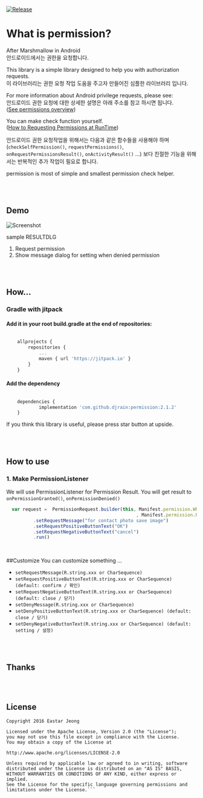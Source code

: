 [![Release](https://jitpack.io/v/djrain/permission.svg)](https://jitpack.io/#djrain/permission)


# What is permission?

After Marshmallow in Android<br/>
안드로이드에서는 권한을 요청합니다.

This library is a simple library designed to help you with authorization requests.<br/>
이 라이브러리는 권한 요청 작업 도움을 주고자 만들어진 심플한 라이브러리 입니다.

For more information about Android privilege requests, please see:<br/>
안드로이드 권한 요청에 대한 상세한 설명은 아래 주소를 참고 하시면 됩니다.<br/>
([See permissions overview](https://developer.android.com/guide/topics/permissions/overview))<br/>

You can make check function yourself.<br/>
([How to Requesting Permissions at RunTime](http://developer.android.com/intl/ko/training/permissions/requesting.html))<br/>

안드로이드 권한 요청작업을 위해서는 다음과 같은 함수들을 사용해야 하며<br/>
(`checkSelfPermission()`, `requestPermissions()`, `onRequestPermissionsResult()`, `onActivityResult()` ...)
보다 친절한 기능을 위해서는 반복적인 추가 작업이 필요로 합니다.

permission is most of simple and smallest permission check helper.


<br/><br/>



## Demo


![Screenshot](https://github.com/djrain/permission/blob/readme/demo.gif?raw=true)    
           

sample RESULTDLG
1. Request permission
2. Show message dialog for setting when denied permission



<br/><br/>




## How...

### Gradle with jitpack

#### Add it in your root build.gradle at the end of repositories:
```javascript

	allprojects {
		repositories {
			...
			maven { url 'https://jitpack.io' }
		}
	}

```
#### Add the dependency
```javascript

	dependencies {
	        implementation 'com.github.djrain:permission:2.1.2'
	}


```



If you think this library is useful, please press star button at upside.
<br/>


<br/><br/>

## How to use


### 1. Make PermissionListener
We will use PermissionListener for Permission Result.
You will get result to `onPermissionGranted()`, `onPermissionDenied()`

```javascript
  var request =  PermissionRequest.builder(this, Manifest.permission.WRITE_EXTERNAL_STORAGE
                                                , Manifest.permission.READ_CALENDAR)
          .setRequestMessage("for contact photo save image")
          .setRequestPositiveButtonText("OK")
          .setRequestNegativeButtonText("cancel")
          .run()
```

<br/>

##Customize
You can customize something ...<br />

* `setRequestMessage(R.string.xxx or CharSequence)`
* `setRequestPositiveButtonText(R.string.xxx or CharSequence) (default: confirm / 확인)`
* `setRequestNegativeButtonText(R.string.xxx or CharSequence) (default: close / 닫기)`
* `setDenyMessage(R.string.xxx or CharSequence)`
* `setDenyPositiveButtonText(R.string.xxx or CharSequence) (default: close / 닫기)`
* `setDenyNegativeButtonText(R.string.xxx or CharSequence) (default: setting / 설정)`

<br/><br/>





## Thanks 





<br/><br/>


## License 
 ```code
Copyright 2016 Eastar Jeong

Licensed under the Apache License, Version 2.0 (the "License");
you may not use this file except in compliance with the License.
You may obtain a copy of the License at

http://www.apache.org/licenses/LICENSE-2.0

Unless required by applicable law or agreed to in writing, software
distributed under the License is distributed on an "AS IS" BASIS,
WITHOUT WARRANTIES OR CONDITIONS OF ANY KIND, either express or implied.
See the License for the specific language governing permissions and
limitations under the License.```
